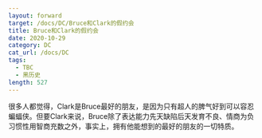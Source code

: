 ```yaml
---
layout: forward
target: /docs/DC/Bruce和Clark的假约会
title: Bruce和Clark的假约会
date: 2020-10-29
category: DC
cat_url: /docs/DC
tags: 
  - TBC
  - 黑历史
length: 527
---
```


很多人都觉得，Clark是Bruce最好的朋友，是因为只有超人的脾气好到可以容忍蝙蝠侠。但要Clark来说，Bruce除了表达能力先天缺陷后天发育不良、情商为负习惯性用智商充数之外，事实上，拥有他能想到的最好的朋友的一切特质。
